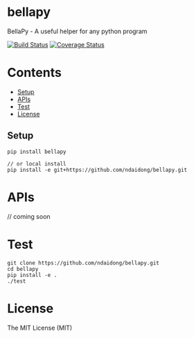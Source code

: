 # bellapy
BellaPy - A useful helper for any python program


[![Build Status](https://travis-ci.org/ndaidong/bellapy.svg?branch=master)](https://travis-ci.org/ndaidong/bellapy)
[![Coverage Status](https://coveralls.io/repos/github/ndaidong/bellapy/badge.svg?branch=master)](https://coveralls.io/github/ndaidong/bellapy?branch=master)


# Contents

* [Setup](#setup)
* [APIs](#apis)
* [Test](#test)
* [License](#license)


## Setup

  ```
  pip install bellapy

  // or local install
  pip install -e git+https://github.com/ndaidong/bellapy.git
  ```

# APIs

// coming soon

# Test

```
git clone https://github.com/ndaidong/bellapy.git
cd bellapy
pip install -e .
./test
```


# License

The MIT License (MIT)